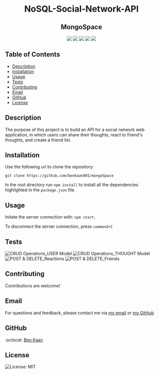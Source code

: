 <h1 align="center">NoSQL-Social-Network-API</h1>

<h2 align="center"> MongoSpace</h2>
  
<p align="center">
    <img src="https://img.shields.io/badge/MongoDB-%234ea94b.svg?style=for-the-badge&logo=mongodb&logoColor=white">
    <img src="https://img.shields.io/badge/express.js-%23404d59.svg?style=for-the-badge&logo=express&logoColor=%2361DAFB"  />
    <img src="https://img.shields.io/badge/node.js-6DA55F?style=for-the-badge&logo=node.js&logoColor=white"  />
    <img src="https://img.shields.io/badge/NPM-%23000000.svg?style=for-the-badge&logo=npm&logoColor=white" />
    <img src="https://img.shields.io/badge/Insomnia-black?style=for-the-badge&logo=insomnia&logoColor=5849BE"/>
    
</p>

## Table of Contents

- [Description](#description)
- [Installation](#installation)
- [Usage](#usage)
- [Tests](#tests)
- [Contributing](#contributing)
- [Email](#email)
- [GitHub](#GitHub)
- [License](#license)

## Description

The purpose of this project is to build an API for a social network web application, in which users can share their thoughts, react to friend's thoughts, and create a friend list.

## Installation

Use the following url to clone the repository:

`git clone https://github.com/benkaan001/mongoSpace`

In the root directory run `npm install` to install all the dependencies highlighted in the `package.json` file.

## Usage

Initate the server connection with: `npm start`.

To disconnect the server connection, press `command+C`

## Tests

![CRUD Operations_USER Model](https://github.com/benkaan001/mongoSpace/blob/main/assets/CRUD%20Operations%20for%20USERS%20Model.gif)
![CRUD Operations_THOUGHT Model](https://github.com/benkaan001/mongoSpace/blob/main/assets/CRUD%20Operations%20for%20the%20THOUGHT%20Model.gif)
![POST & DELETE_Reactions](https://github.com/benkaan001/mongoSpace/blob/main/assets/POST-DELETE%20REACTIONS.gif)
![POST & DELETE_Friends](https://github.com/benkaan001/mongoSpace/blob/main/assets/POST-DELETE%20FRIENDS.gif)

## Contributing

Contributions are welcome!

## Email

For questions and feedback, please contact me via [my email](mailto:benkaan001@gmail.com) or [my GitHub](https://www.github.com/benkaan001)

## GitHub

:octocat: [Ben Kaan](https://www.github.com/benkaan001)

## License

![License: MIT](https://img.shields.io/badge/License-MIT-yellow.svg)
